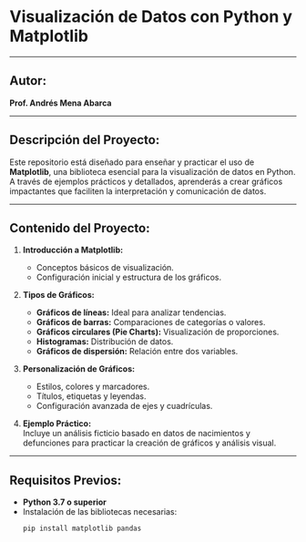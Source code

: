# Visualización de Datos con Python y Matplotlib  

---

## **Autor:**  
**Prof. Andrés Mena Abarca**  

---

## **Descripción del Proyecto:**  
Este repositorio está diseñado para enseñar y practicar el uso de **Matplotlib**, una biblioteca esencial para la visualización de datos en Python. A través de ejemplos prácticos y detallados, aprenderás a crear gráficos impactantes que faciliten la interpretación y comunicación de datos.

---

## **Contenido del Proyecto:**  
1. **Introducción a Matplotlib:**
   - Conceptos básicos de visualización.
   - Configuración inicial y estructura de los gráficos.

2. **Tipos de Gráficos:**
   - **Gráficos de líneas:** Ideal para analizar tendencias.
   - **Gráficos de barras:** Comparaciones de categorías o valores.
   - **Gráficos circulares (Pie Charts):** Visualización de proporciones.
   - **Histogramas:** Distribución de datos.
   - **Gráficos de dispersión:** Relación entre dos variables.

3. **Personalización de Gráficos:**
   - Estilos, colores y marcadores.
   - Títulos, etiquetas y leyendas.
   - Configuración avanzada de ejes y cuadrículas.

4. **Ejemplo Práctico:**  
   Incluye un análisis ficticio basado en datos de nacimientos y defunciones para practicar la creación de gráficos y análisis visual.

---

## **Requisitos Previos:**  
- **Python 3.7 o superior**  
- Instalación de las bibliotecas necesarias:  
  ```bash
  pip install matplotlib pandas
